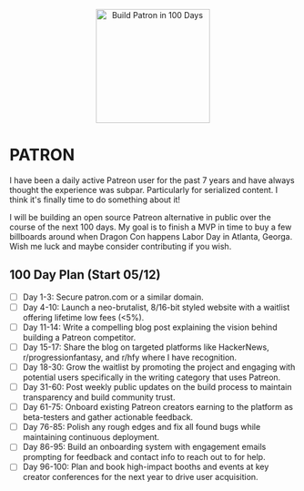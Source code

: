 <p align="center">
  <img height="200" src="https://patroninc.b-cdn.net/patron-banner.png" alt="Build Patron in 100 Days">
</p>
<p align="center">

# PATRON

I have been a daily active Patreon user for the past 7 years and have always thought the experience was subpar. Particularly for serialized content. I think it's finally time to do something about it!

I will be building an open source Patreon alternative in public over the course of the next 100 days. My goal is to finish a MVP in time to buy a few billboards around when Dragon Con happens Labor Day in Atlanta, Georga. Wish me luck and maybe consider contributing if you wish.

## 100 Day Plan (Start 05/12)

- [ ] Day 1-3: Secure patron.com or a similar domain.
- [ ] Day 4-10: Launch a neo-brutalist, 8/16-bit styled website with a waitlist offering lifetime low fees (<5%).
- [ ] Day 11-14: Write a compelling blog post explaining the vision behind building a Patreon competitor.
- [ ] Day 15-17: Share the blog on targeted platforms like HackerNews, r/progressionfantasy, and r/hfy where I have recognition.
- [ ] Day 18-30: Grow the waitlist by promoting the project and engaging with potential users specifically in the writing category that uses Patreon.
- [ ] Day 31-60: Post weekly public updates on the build process to maintain transparency and build community trust.
- [ ] Day 61-75: Onboard existing Patreon creators earning to the platform as beta-testers and gather actionable feedback.
- [ ] Day 76-85: Polish any rough edges and fix all found bugs while maintaining continuous deployment.
- [ ] Day 86-95: Build an onboarding system with engagement emails prompting for feedback and contact info to reach out to for help.
- [ ] Day 96-100: Plan and book high-impact booths and events at key creator conferences for the next year to drive user acquisition.
